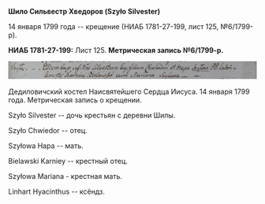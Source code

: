 **Шило Сильвестр Хведоров (Szyło Silvester)**

14 января 1799 года -- крещение (НИАБ 1781-27-199, лист 125, №6/1799-р).

**НИАБ 1781-27-199:** Лист 125. **Метрическая запись №6/1799-р.**

![](./media/e531cf99e58fc7ae7dcc2d5d3b0eb32166e2ccb9.png)

Дедиловичский костел Наисвятейшего Сердца Иисуса. 14 января 1799 года.
Метрическая запись о крещении.

Szyło Silvester -- дочь крестьян с деревни Шилы.

Szyło Chwiedor -- отец.

Szyłowa Hapa -- мать.

Bielawski Karniey -- крестный отец.

Szyłowa Mariana - крестная мать.

Linhart Hyacinthus -- ксёндз.
